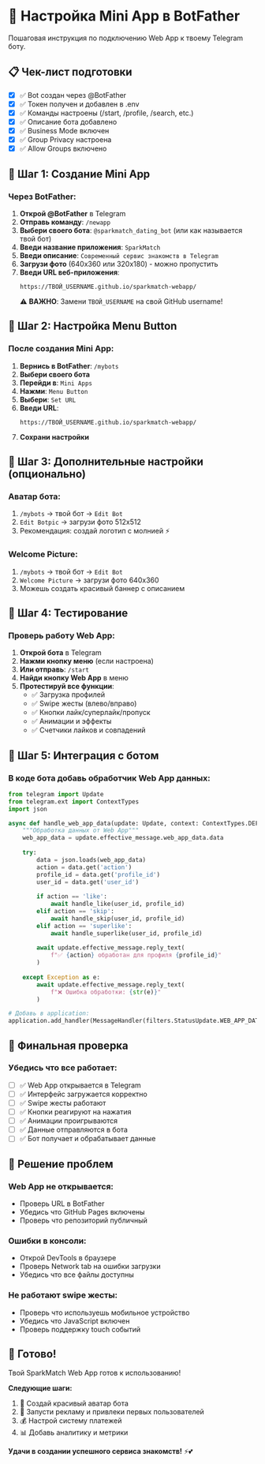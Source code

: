 # 🤖 Настройка Mini App в BotFather

Пошаговая инструкция по подключению Web App к твоему Telegram боту.

## 📋 Чек-лист подготовки

- [x] ✅ Bot создан через @BotFather
- [x] ✅ Токен получен и добавлен в .env
- [x] ✅ Команды настроены (/start, /profile, /search, etc.)
- [x] ✅ Описание бота добавлено
- [x] ✅ Business Mode включен
- [x] ✅ Group Privacy настроена
- [x] ✅ Allow Groups включено

## 🚀 Шаг 1: Создание Mini App

### Через BotFather:

1. **Открой @BotFather** в Telegram
2. **Отправь команду**: `/newapp`
3. **Выбери своего бота**: `@sparkmatch_dating_bot` (или как называется твой бот)
4. **Введи название приложения**: `SparkMatch`
5. **Введи описание**: `Современный сервис знакомств в Telegram`
6. **Загрузи фото** (640x360 или 320x180) - можно пропустить
7. **Введи URL веб-приложения**: 
   ```
   https://ТВОЙ_USERNAME.github.io/sparkmatch-webapp/
   ```
   ⚠️ **ВАЖНО**: Замени `ТВОЙ_USERNAME` на свой GitHub username!

## 🔗 Шаг 2: Настройка Menu Button

### После создания Mini App:

1. **Вернись в BotFather**: `/mybots`
2. **Выбери своего бота**
3. **Перейди в**: `Mini Apps`
4. **Нажми**: `Menu Button`
5. **Выбери**: `Set URL`
6. **Введи URL**: 
   ```
   https://ТВОЙ_USERNAME.github.io/sparkmatch-webapp/
   ```
7. **Сохрани настройки**

## 🎨 Шаг 3: Дополнительные настройки (опционально)

### Аватар бота:
1. `/mybots` → твой бот → `Edit Bot`
2. `Edit Botpic` → загрузи фото 512x512
3. Рекомендация: создай логотип с молнией ⚡

### Welcome Picture:
1. `/mybots` → твой бот → `Edit Bot`
2. `Welcome Picture` → загрузи фото 640x360
3. Можешь создать красивый баннер с описанием

## 🧪 Шаг 4: Тестирование

### Проверь работу Web App:

1. **Открой бота** в Telegram
2. **Нажми кнопку меню** (если настроена)
3. **Или отправь**: `/start`
4. **Найди кнопку Web App** в меню
5. **Протестируй все функции**:
   - ✅ Загрузка профилей
   - ✅ Swipe жесты (влево/вправо)
   - ✅ Кнопки лайк/суперлайк/пропуск
   - ✅ Анимации и эффекты
   - ✅ Счетчики лайков и совпадений

## 🔧 Шаг 5: Интеграция с ботом

### В коде бота добавь обработчик Web App данных:

```python
from telegram import Update
from telegram.ext import ContextTypes
import json

async def handle_web_app_data(update: Update, context: ContextTypes.DEFAULT_TYPE):
    """Обработка данных от Web App"""
    web_app_data = update.effective_message.web_app_data.data
    
    try:
        data = json.loads(web_app_data)
        action = data.get('action')
        profile_id = data.get('profile_id')
        user_id = data.get('user_id')
        
        if action == 'like':
            await handle_like(user_id, profile_id)
        elif action == 'skip':
            await handle_skip(user_id, profile_id)
        elif action == 'superlike':
            await handle_superlike(user_id, profile_id)
            
        await update.effective_message.reply_text(
            f"✅ {action} обработан для профиля {profile_id}"
        )
        
    except Exception as e:
        await update.effective_message.reply_text(
            f"❌ Ошибка обработки: {str(e)}"
        )

# Добавь в application:
application.add_handler(MessageHandler(filters.StatusUpdate.WEB_APP_DATA, handle_web_app_data))
```

## 🎯 Финальная проверка

### Убедись что все работает:

- [ ] ✅ Web App открывается в Telegram
- [ ] ✅ Интерфейс загружается корректно
- [ ] ✅ Swipe жесты работают
- [ ] ✅ Кнопки реагируют на нажатия
- [ ] ✅ Анимации проигрываются
- [ ] ✅ Данные отправляются в бота
- [ ] ✅ Бот получает и обрабатывает данные

## 🚨 Решение проблем

### Web App не открывается:
- Проверь URL в BotFather
- Убедись что GitHub Pages включены
- Проверь что репозиторий публичный

### Ошибки в консоли:
- Открой DevTools в браузере
- Проверь Network tab на ошибки загрузки
- Убедись что все файлы доступны

### Не работают swipe жесты:
- Проверь что используешь мобильное устройство
- Убедись что JavaScript включен
- Проверь поддержку touch событий

## 🎉 Готово!

Твой SparkMatch Web App готов к использованию! 

**Следующие шаги:**
1. 🎨 Создай красивый аватар бота
2. 📢 Запусти рекламу и привлеки первых пользователей
3. 💰 Настрой систему платежей
4. 📊 Добавь аналитику и метрики

**Удачи в создании успешного сервиса знакомств!** ⚡💕
